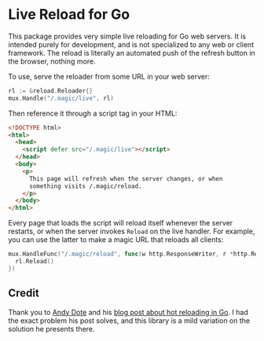 # Live Reload for Go

This package provides very simple live reloading for Go web
servers. It is intended purely for development, and is not specialized
to any web or client framework. The reload is literally an automated
push of the refresh button in the browser, nothing more.

To use, serve the reloader from some URL in your web server:

```go
rl := &reload.Reloader{}
mux.Handle("/.magic/live", rl)
```

Then reference it through a script tag in your HTML:

```html
<!DOCTYPE html>
<html>
  <head>
    <script defer src="/.magic/live"></script>
  </head>
  <body>
    <p>
      This page will refresh when the server changes, or when
      something visits /.magic/reload.
    </p>
  </body>
</html>
```

Every page that loads the script will reload itself whenever the
server restarts, or when the server invokes `Reload` on the live
handler. For example, you can use the latter to make a magic URL that
reloads all clients:

```go
mux.HandleFunc("/.magic/reload", func(w http.ResponseWriter, r *http.Request) {
  rl.Reload()
})
```

## Credit

Thank you to [Andy Dote](https://andydote.co.uk/) and his [blog post
about hot reloading in
Go](https://andydote.co.uk/2023/11/15/hot-reload-for-serverside-rendering/). I
had the exact problem his post solves, and this library is a mild
variation on the solution he presents there.
